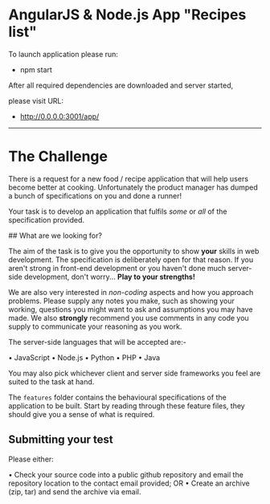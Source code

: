 # AngularJS & Node.js App "Recipes list"

To launch application please run:

* npm start

After all required dependencies are downloaded and server started,

please visit URL:

* http://0.0.0.0:3001/app/

-------------------------------------------------------------------
# The Challenge

There is a request for a new food / recipe application that will help users become better at cooking. Unfortunately the product manager has dumped a bunch of specifications on you and done a runner!

Your task is to develop an application that fulfils _some_ or _all_ of the specification provided.

## What are we looking for?

The aim of the task is to give you the opportunity to show **your** skills in web development. The specification is deliberately open for that reason. If you aren't strong in front-end development or you haven't done much server-side development, don't worry... **Play to your strengths!**

We are also very interested in _non-coding_ aspects and how you approach problems. Please supply any notes you make, such as showing your working, questions you might want to ask and assumptions you may have made. We also **strongly** recommend you use comments in any code you supply to communicate your reasoning as you work.

The server-side languages that will be accepted are:-

• JavaScript
• Node.js
• Python
• PHP
• Java

You may also pick whichever client and server side frameworks you feel are suited to the task at hand.

The `features` folder contains the behavioural specifications of the application to be built. Start by reading through these feature files, they should give you a sense of what is required.

## Submitting your test

Please either:

• Check your source code into a public github repository and email the repository location to the contact email provided; OR
• Create an archive (zip, tar) and send the archive via email.


